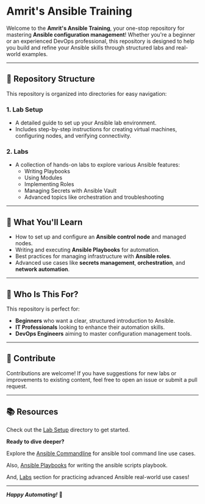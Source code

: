 # Amrit's Ansible Training 

Welcome to the **Amrit's Ansible Training**, your one-stop repository for mastering **Ansible configuration management**! Whether you're a beginner or an experienced DevOps professional, this repository is designed to help you build and refine your Ansible skills through structured labs and real-world examples.  

---

## 📂 Repository Structure  

This repository is organized into directories for easy navigation:  

### 1. **Lab Setup**  
   - A detailed guide to set up your Ansible lab environment.  
   - Includes step-by-step instructions for creating virtual machines, configuring nodes, and verifying connectivity.  

### 2. **Labs**  
   - A collection of hands-on labs to explore various Ansible features:  
     - Writing Playbooks  
     - Using Modules  
     - Implementing Roles  
     - Managing Secrets with Ansible Vault  
     - Advanced topics like orchestration and troubleshooting  

---

## 🎯 What You'll Learn  

- How to set up and configure an **Ansible control node** and managed nodes.  
- Writing and executing **Ansible Playbooks** for automation.  
- Best practices for managing infrastructure with **Ansible roles**.  
- Advanced use cases like **secrets management**, **orchestration**, and **network automation**.  

---

## 🚀 Who Is This For?  

This repository is perfect for:  
- **Beginners** who want a clear, structured introduction to Ansible.  
- **IT Professionals** looking to enhance their automation skills.  
- **DevOps Engineers** aiming to master configuration management tools.  

---

## 🤝 Contribute  

Contributions are welcome! If you have suggestions for new labs or improvements to existing content, feel free to open an issue or submit a pull request.  

---

## 📚 Resources  

Check out the [Lab Setup](./3-Labs/1-LabSetup/README.md) directory to get started. 

**Ready to dive deeper?**

Explore the [Ansible Commandline](./2-AnsibleCommandLine/README.md) for ansible tool command line use cases. 

Also, [Ansible Playbooks](./3-AnsibleCommandLine/README.md) for writing the ansible scripts playbook. 

And, [Labs](./4-Labs/README.md) section for practicing advanced Ansible real-world use cases!  

---

***Happy Automating!*** 🚀